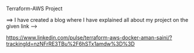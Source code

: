 Terraform-AWS Project

==> I have created a blog where I have explained all about my project on the given link -->

https://www.linkedin.com/pulse/terraform-aws-docker-aman-saini/?trackingId=nzNFrRE3TBu%2F6hSTx1amdw%3D%3D
